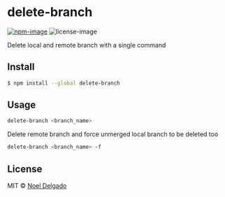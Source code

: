 # delete-branch
[![npm-image](https://img.shields.io/npm/v/delete-branch.svg)](https://www.npmjs.com/package/delete-branch)
![license-image](https://img.shields.io/npm/l/delete-branch.svg)

Delete local and remote branch with a single command

## Install

```sh
$ npm install --global delete-branch
```

## Usage

```sh
delete-branch <branch_name>
```

Delete remote branch and force unmerged local branch to be deleted too

```sh
delete-branch <branch_name> -f
```

## License
MIT © [Noel Delgado](http://pixelia.me/)
